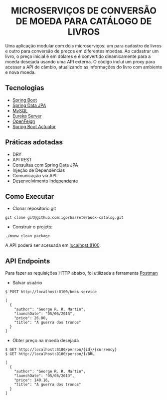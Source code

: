 <h1 align="center">
  MICROSERVIÇOS DE CONVERSÃO DE MOEDA PARA CATÁLOGO DE LIVROS
</h1>

Uma aplicação modular com dois microserviços: um para cadastro de livros e outro para conversão de preços em diferentes moedas. Ao cadastrar um livro, o preço inicial é em dólares  e 
é convertido dinamicamente para a moeda desejada usando uma API externa. O código inclui um proxy para acessar a API de câmbio, atualizando as informações do livro com ambiente e nova moeda.

## Tecnologias

- [Spring Boot](https://spring.io/projects/spring-boot)
- [Spring Data JPA](https://spring.io/projects/spring-data-jpa)
- [MySQL](https://dev.mysql.com/downloads/)
- [Eureka Server](https://cloud.spring.io/spring-cloud-netflix/multi/multi_spring-cloud-eureka-server.html)
- [OpenFeign](https://spring.io/projects/spring-cloud-openfeign)
- [Spring Boot Actuator](https://docs.spring.io/spring-boot/docs/current/reference/html/actuator.html)

## Práticas adotadas

- DRY
- API REST
- Consultas com Spring Data JPA
- Injeção de Dependências
- Comunicação via API
- Desenvolvimento Independente

## Como Executar

- Clonar repositório git
```
git clone git@github.com:igorbarret0/book-catalog.git
```

- Construir o projeto:
```
./mvnw clean package
```


A API poderá ser acessada em [localhost:8100](http://localhost:8080).

## API Endpoints

Para fazer as requisições HTTP abaixo, foi utilizada a ferramenta [Postman](https://www.postman.com/)

- Salvar usuário
```
$ POST http://localhost:8100/book-service

[
  {
    "author": "George R. R. Martin",
    "launchDate": "05/06/2013",
    "price": 26.80,
    "title": "A guerra dos tronos"
  }
]
```

- Obter preço na moeda desejada
```
$ GET http://localhost:8100/person/{id}/{currency}
$ GET http://localhost:8100/person/1/BRL

[
  {
    "author": "George R. R. Martin",
    "launchDate": "05/06/2013",
    "price": 140.16,
    "title": "A guerra dos tronos"
  }
]
```


